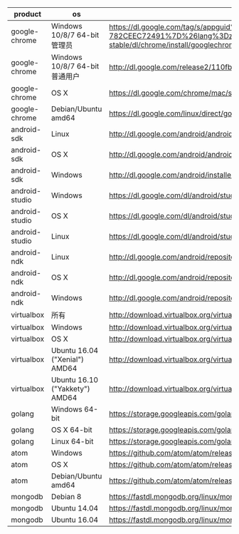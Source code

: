 product | os | uri | filename
--------|----|-----|---------
google-chrome | Windows 10/8/7 64-bit管理员 | https://dl.google.com/tag/s/appguid%3D%7B8A69D345-D564-463C-AFF1-A69D9E530F96%7D%26iid%3D%7BBF9FDEDC-1F3F-E462-F6B4-782CEEC72491%7D%26lang%3Dzh-CN%26browser%3D4%26usagestats%3D1%26appname%3DGoogle%2520Chrome%26needsadmin%3Dprefers%26ap%3Dx64-stable/dl/chrome/install/googlechromestandaloneenterprise64.msi | chrome/win/56.0.2924.87_googlechromestandaloneenterprise64.msi
google-chrome | Windows 10/8/7 64-bit普通用户 | http://dl.google.com/release2/110fb9j73isv6qq0kzo3hm3zaw2cylu2um9byrt742yh742ckjjarokqn8v0n404wdyoj9uksu78hp8y8004jwfd1kgd1a8fk13q/56.0.2924.87_chrome_installer.exe | chrome/win/56.0.2924.87_chrome_installer.exe
google-chrome | OS X | https://dl.google.com/chrome/mac/stable/GGRO/googlechrome.dmg | chrome/mac/56.0.2924.87_googlechrome.dmg
google-chrome | Debian/Ubuntu amd64 | https://dl.google.com/linux/direct/google-chrome-stable_current_amd64.deb | chrome/linux/56.0.2924.87_google-chrome-stable_current_amd64.deb
android-sdk | Linux | http://dl.google.com/android/android-sdk_r24.4.1-linux.tgz |
android-sdk | OS X | http://dl.google.com/android/android-sdk_r24.4.1-macosx.zip |
android-sdk | Windows | http://dl.google.com/android/installer_r24.4.1-windows.exe | /dev/null
android-studio | Windows | https://dl.google.com/dl/android/studio/install/2.2.0.12/android-studio-ide-145.3276617-windows.exe | /dev/null
android-studio | OS X | https://dl.google.com/dl/android/studio/install/2.2.0.12/android-studio-ide-145.3276617-mac.dmg |
android-studio | Linux | https://dl.google.com/dl/android/studio/ide-zips/2.2.0.12/android-studio-ide-145.3276617-linux.zip |
android-ndk | Linux | http://dl.google.com/android/repository/android-mdk-r12b-linux-x86_64.zip |
android-ndk | OS X | http://dl.google.com/android/repository/android-mdk-r12b-darwin-x86_64.zip |
android-ndk | Windows | http://dl.google.com/android/repository/android-mdk-r12b-windows-x86_64.zip |
virtualbox | 所有 | http://download.virtualbox.org/virtualbox/5.1.10/Oracle_VM_VirtualBox_Extension_Pack-5.1.10-112026.vbox-extpack |
virtualbox | Windows | http://download.virtualbox.org/virtualbox/5.1.10/VirtualBox-5.1.10-112026-Win.exe |
virtualbox | OS X | http://download.virtualbox.org/virtualbox/5.1.10/VirtualBox-5.1.10-112026-OSX.dmg |
virtualbox | Ubuntu 16.04 ("Xenial") AMD64 | http://download.virtualbox.org/virtualbox/5.1.10/virtualbox-5.1_5.1.10-112026~Ubuntu~xenial_amd64.deb | virtualbox/5.1.10/virtualbox-5.1.10-112026-Ubuntu-xenial-amd64.deb
virtualbox | Ubuntu 16.10 ("Yakkety") AMD64 | http://download.virtualbox.org/virtualbox/5.1.10/virtualbox-5.1_5.1.10-112026~Ubuntu~yakkety_amd64.deb | virtualbox/5.1.10/virtualbox-5.1.10-112026-Ubuntu-yakkety-amd64.deb
golang | Windows 64-bit | https://storage.googleapis.com/golang/go1.7.1.windows-amd64.msi |
golang | OS X 64-bit | https://storage.googleapis.com/golang/go1.7.1.darwin-amd64.pkg |
golang | Linux 64-bit | https://storage.googleapis.com/golang/go1.7.1.linux-amd64.tar.gz |
atom | Windows | https://github.com/atom/atom/releases/download/v1.12.6/AtomSetup.exe | atom/atom-windows-1.12.6.exe
atom | OS X | https://github.com/atom/atom/releases/download/v1.12.6/atom-mac.zip | atom/atom-mac-1.12.6.zip
atom | Debian/Ubuntu amd64 | https://github.com/atom/atom/releases/download/v1.12.6/atom-amd64.deb | atom/atom-amd64-1.12.6.deb
mongodb | Debian 8 | https://fastdl.mongodb.org/linux/mongodb-linux-x86_64-debian81-3.4.0.tgz |
mongodb | Ubuntu 14.04 | https://fastdl.mongodb.org/linux/mongodb-linux-x86_64-ubuntu1404-3.4.0.tgz |
mongodb | Ubuntu 16.04 | https://fastdl.mongodb.org/linux/mongodb-linux-x86_64-ubuntu1604-3.4.0.tgz |

